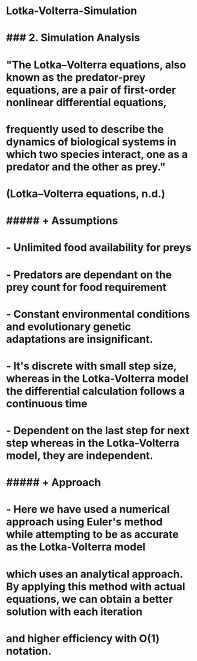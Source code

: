 # Lotka-Volterra-Simulation

# ### 2. Simulation Analysis

# "The Lotka–Volterra equations, also known as the predator-prey equations, are a pair of first-order nonlinear differential equations, 
# frequently used to describe the dynamics of biological systems in which two species interact, one as a predator and the other as prey." 
# (Lotka–Volterra equations, n.d.)
# 
# ##### + Assumptions
# - Unlimited food availability for preys
# - Predators are dependant on the prey count for food requirement
# - Constant environmental conditions and evolutionary genetic adaptations are insignificant.
# - It's discrete with small step size, whereas in the Lotka-Volterra model the differential calculation follows a continuous time
# - Dependent on the last step for next step whereas in the Lotka-Volterra model, they are independent.
# 
# ##### + Approach
# 
# - Here we have used a numerical approach using Euler's method while attempting to be as accurate as the Lotka-Volterra model 
# which uses an analytical approach. By applying this method with actual equations, we can obtain a better solution with each iteration
# and higher efficiency with O(1) notation.
